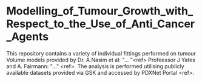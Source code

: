 # Modelling_of_Tumour_Growth_with_Respect_to_the_Use_of_Anti_Cancer_Agents
This repository contains a variety of individual fittings performed on tumour Volume models provided by Dr. A.Nasim et al: "... "&lt;ref> Profeessor J Yates and A. Fairmann: "..." &lt;ref>. The analysis is performed utilising publicly available datasets provided via GSK and accessed by PDXNet Portal &lt;ref>. 
